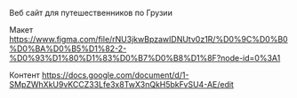 Веб сайт для путешественников по Грузии

Макет 
https://www.figma.com/file/rNU3jkwBpzawIDNUtv0z1R/%D0%9C%D0%B0%D0%BA%D0%B5%D1%82-2-%D0%93%D1%80%D1%83%D0%B7%D0%B8%D1%8F?node-id=0%3A1


Контент
https://docs.google.com/document/d/1-SMpZWhXkU9vKCCZ33Lfe3x8TwX3nQkH5bkFvSU4-AE/edit
